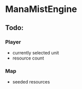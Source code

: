 # ManaMistEngine

## Todo:

### Player
- currently selected unit
- resource count

### Map
- seeded resources
